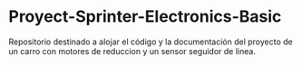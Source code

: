# Proyect-Sprinter-Electronics-Basic
Repositorio destinado a alojar el código y la documentación del proyecto de un carro con motores de reduccion y un sensor seguidor de linea.

